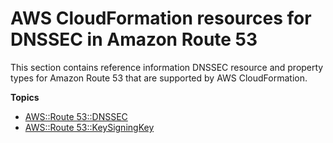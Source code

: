 # AWS CloudFormation resources for DNSSEC in Amazon Route 53<a name="dns-configuring-dnssec-cfn"></a>

This section contains reference information DNSSEC resource and property types for Amazon Route 53 that are supported by AWS CloudFormation\. 

**Topics**
+ [AWS::Route 53::DNSSEC](dns-configuring-dnssec-cfn-dnssec.md)
+ [AWS::Route 53::KeySigningKey](dns-configuring-dnssec-cfn-ksk.md)